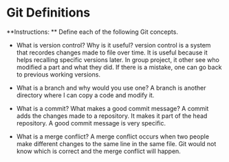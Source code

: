 # Git Definitions

**Instructions: ** Define each of the following Git concepts.

* What is version control?  Why is it useful?
version control is a system that recordes changes made to file over time. It is useful because it helps recalling specific versions later. In group project, it other see who modified a part and what they did. If there is a mistake, one can go back to previous working versions. 

* What is a branch and why would you use one?
A branch is another directory where I can copy a code and modify it.

* What is a commit? What makes a good commit message?
A commit adds the changes made to a repository. It makes it part of the head repository. A good commit message is very specific. 

* What is a merge conflict?
A merge conflict occurs when two people make different changes to the same line in the same file. Git would not know which is correct and the merge conflict will happen. 